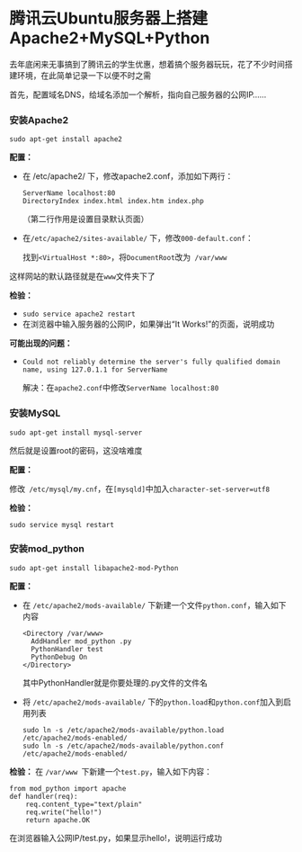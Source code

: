 # 腾讯云Ubuntu服务器上搭建Apache2+MySQL+Python

去年底闲来无事搞到了腾讯云的学生优惠，想着搞个服务器玩玩，花了不少时间搭建环境，在此简单记录一下以便不时之需

首先，配置域名DNS，给域名添加一个解析，指向自己服务器的公网IP……

### 安装Apache2
`sudo apt-get install apache2`

**配置：**

- 在 /etc/apache2/ 下，修改apache2.conf，添加如下两行：

  ```
  ServerName localhost:80
  DirectoryIndex index.html index.htm index.php 
  ```

  （第二行作用是设置目录默认页面）

- 在` /etc/apache2/sites-available/ ` 下，修改`000-default.conf`：

  找到`<VirtualHost *:80>`，将`DocumentRoot`改为` /var/www`

这样网站的默认路径就是在`www`文件夹下了

**检验：**

- `sudo service apache2 restart`
- 在浏览器中输入服务器的公网IP，如果弹出“It Works!”的页面，说明成功

**可能出现的问题：**

- `Could not reliably determine the server's fully qualified domain name, using 127.0.1.1 for ServerName`

  解决：在`apache2.conf`中修改`ServerName localhost:80`



### 安装MySQL

`sudo apt-get install mysql-server`


然后就是设置root的密码，这没啥难度

**配置：**

修改` /etc/mysql/my.cnf`，在`[mysqld]`中加入`character-set-server=utf8`

**检验：**

`sudo service mysql restart`



### 安装mod_python

`sudo apt-get install libapache2-mod-Python`

**配置：**

- 在 `/etc/apache2/mods-available/` 下新建一个文件`python.conf`，输入如下内容

  ```
  <Directory /var/www>
    AddHandler mod_python .py
    PythonHandler test
    PythonDebug On
  </Directory>
  ```

  其中PythonHandler就是你要处理的.py文件的文件名

- 将 `/etc/apache2/mods-available/` 下的`python.load`和`python.conf`加入到启用列表

  ```
  sudo ln -s /etc/apache2/mods-available/python.load /etc/apache2/mods-enabled/
  sudo ln -s /etc/apache2/mods-available/python.conf /etc/apache2/mods-enabled/
  ```

**检验：**
在 `/var/www `下新建一个`test.py`，输入如下内容：

```
from mod_python import apache  
def handler(req):  
	req.content_type="text/plain"  
	req.write("hello!")  
	return apache.OK
```


在浏览器输入公网IP/test.py，如果显示hello!，说明运行成功
